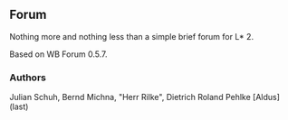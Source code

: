 ## Forum

Nothing more and nothing less than a simple brief forum for L* 2.

Based on WB Forum 0.5.7.

### Authors
Julian Schuh, Bernd Michna, "Herr Rilke", Dietrich Roland Pehlke [Aldus] (last)
